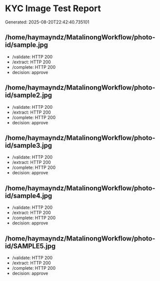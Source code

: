 # KYC Image Test Report
Generated: 2025-08-20T22:42:40.735101

## /home/haymayndz/MatalinongWorkflow/photo-id/sample.jpg
- /validate: HTTP 200
- /extract: HTTP 200
- /complete: HTTP 200
- decision: approve

## /home/haymayndz/MatalinongWorkflow/photo-id/sample2.jpg
- /validate: HTTP 200
- /extract: HTTP 200
- /complete: HTTP 200
- decision: approve

## /home/haymayndz/MatalinongWorkflow/photo-id/sample3.jpg
- /validate: HTTP 200
- /extract: HTTP 200
- /complete: HTTP 200
- decision: approve

## /home/haymayndz/MatalinongWorkflow/photo-id/sample4.jpg
- /validate: HTTP 200
- /extract: HTTP 200
- /complete: HTTP 200
- decision: approve

## /home/haymayndz/MatalinongWorkflow/photo-id/SAMPLE5.jpg
- /validate: HTTP 200
- /extract: HTTP 200
- /complete: HTTP 200
- decision: approve

